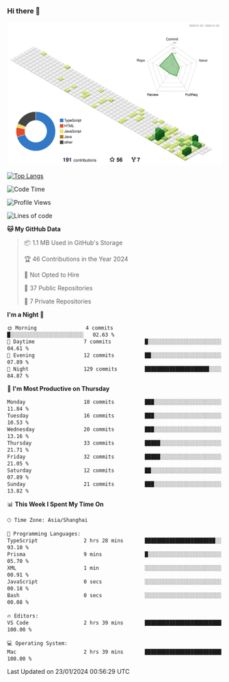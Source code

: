 ### Hi there 👋

![](./profile-3d-contrib/profile-green-animate.svg)

 

[![Top Langs](https://github-readme-stats.vercel.app/api/top-langs/?username=tonyljx)](https://github.com/anuraghazra/github-readme-stats)


 

<!--START_SECTION:waka-->
![Code Time](http://img.shields.io/badge/Code%20Time-120%20hrs%2043%20mins-blue)

![Profile Views](http://img.shields.io/badge/Profile%20Views-30-blue)

![Lines of code](https://img.shields.io/badge/From%20Hello%20World%20I%27ve%20Written-246.1%20thousand%20lines%20of%20code-blue)

**🐱 My GitHub Data** 

> 📦 1.1 MB Used in GitHub's Storage 
 > 
> 🏆 46 Contributions in the Year 2024
 > 
> 🚫 Not Opted to Hire
 > 
> 📜 37 Public Repositories 
 > 
> 🔑 7 Private Repositories 
 > 
**I'm a Night 🦉** 

```text
🌞 Morning                4 commits           █░░░░░░░░░░░░░░░░░░░░░░░░   02.63 % 
🌆 Daytime                7 commits           █░░░░░░░░░░░░░░░░░░░░░░░░   04.61 % 
🌃 Evening                12 commits          ██░░░░░░░░░░░░░░░░░░░░░░░   07.89 % 
🌙 Night                  129 commits         █████████████████████░░░░   84.87 % 
```
📅 **I'm Most Productive on Thursday** 

```text
Monday                   18 commits          ███░░░░░░░░░░░░░░░░░░░░░░   11.84 % 
Tuesday                  16 commits          ███░░░░░░░░░░░░░░░░░░░░░░   10.53 % 
Wednesday                20 commits          ███░░░░░░░░░░░░░░░░░░░░░░   13.16 % 
Thursday                 33 commits          █████░░░░░░░░░░░░░░░░░░░░   21.71 % 
Friday                   32 commits          █████░░░░░░░░░░░░░░░░░░░░   21.05 % 
Saturday                 12 commits          ██░░░░░░░░░░░░░░░░░░░░░░░   07.89 % 
Sunday                   21 commits          ███░░░░░░░░░░░░░░░░░░░░░░   13.82 % 
```


📊 **This Week I Spent My Time On** 

```text
🕑︎ Time Zone: Asia/Shanghai

💬 Programming Languages: 
TypeScript               2 hrs 28 mins       ███████████████████████░░   93.10 % 
Prisma                   9 mins              █░░░░░░░░░░░░░░░░░░░░░░░░   05.70 % 
XML                      1 min               ░░░░░░░░░░░░░░░░░░░░░░░░░   00.91 % 
JavaScript               0 secs              ░░░░░░░░░░░░░░░░░░░░░░░░░   00.18 % 
Bash                     0 secs              ░░░░░░░░░░░░░░░░░░░░░░░░░   00.08 % 

🔥 Editors: 
VS Code                  2 hrs 39 mins       █████████████████████████   100.00 % 

💻 Operating System: 
Mac                      2 hrs 39 mins       █████████████████████████   100.00 % 
```


 Last Updated on 23/01/2024 00:56:29 UTC
<!--END_SECTION:waka-->
